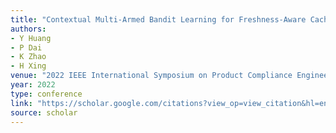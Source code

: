 ```yaml
---
title: "Contextual Multi-Armed Bandit Learning for Freshness-Aware Cache Update in Vehicular Edge Networks"
authors:
- Y Huang
- P Dai
- K Zhao
- H Xing
venue: "2022 IEEE International Symposium on Product Compliance Engineering-Asia …, 2022"
year: 2022
type: conference
link: "https://scholar.google.com/citations?view_op=view_citation&hl=en&user=xtXbq_AAAAAJ&pagesize=100&citation_for_view=xtXbq_AAAAAJ:HDshCWvjkbEC"
source: scholar
---
```

